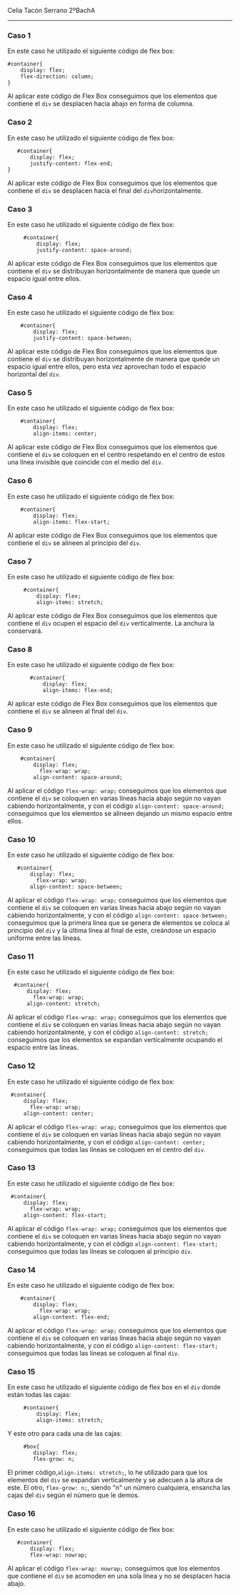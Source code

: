 Celia Tacón Serrano 2ºBachA
___
### Caso 1
En este caso he utilizado el siguiente código de flex box:
~~~
#container{
    display: flex;
    flex-direction: column;
}
~~~
Al aplicar este código de Flex Box conseguimos que los elementos que contiene el `div` se desplacen hacia abajo en forma de columna.

### Caso 2
En este caso he utilizado el siguiente código de flex box:
~~~
   #container{
       display: flex;
       justify-content: flex-end;
}
~~~
Al aplicar este código de Flex Box conseguimos que los elementos que contiene el `div` se desplacen hacia el final del `div`horizontalmente.

### Caso 3
En este caso he utilizado el siguiente código de flex box:
~~~
     #container{
         display: flex;
         justify-content: space-around;
~~~
Al aplicar este código de Flex Box conseguimos que los elementos que contiene el `div` se distribuyan horizontalmente de manera que quede un espacio igual entre ellos.

### Caso 4
En este caso he utilizado el siguiente código de flex box:
~~~
    #container{
        display: flex;
        justify-content: space-between;
~~~
Al aplicar este código de Flex Box conseguimos que los elementos que contiene el `div` se distribuyan horizontalmente de manera que quede un espacio igual entre ellos, pero esta vez aprovechan todo el espacio horizontal del `div`.

### Caso 5
En este caso he utilizado el siguiente código de flex box:
~~~
    #container{
        display: flex;
        align-items: center;
~~~
Al aplicar este código de Flex Box conseguimos que los elementos que contiene el `div` se coloquen en el centro respetando en el centro de estos una línea invisible que coincide con el medio del `div`.

### Caso 6
En este caso he utilizado el siguiente código de flex box:
~~~
    #container{
        display: flex;
        align-items: flex-start;
~~~
Al aplicar este código de Flex Box conseguimos que los elementos que contiene el `div` se alineen al principio del `div`.

### Caso 7
En este caso he utilizado el siguiente código de flex box:
~~~
     #container{
         display: flex;
         align-items: stretch;
~~~
Al aplicar este código de Flex Box conseguimos que los elementos que contiene el `div` ocupen el espacio del `div` verticalmente. La anchura la conservará.

### Caso 8
En este caso he utilizado el siguiente código de flex box:
~~~
       #container{
           display: flex;
           align-items: flex-end;
~~~
Al aplicar este código de Flex Box conseguimos que los elementos que contiene el `div` se alineen al final del `div`.

### Caso 9
En este caso he utilizado el siguiente código de flex box:
~~~
    #container{
        display: flex;
	      flex-wrap: wrap;
        align-content: space-around;
~~~
Al aplicar el código `flex-wrap: wrap;` conseguimos que los elementos que contiene el `div` se coloquen en varias líneas hacia abajo según no vayan cabiendo horizontalmente, y con el código `align-content: space-around;` conseguimos que los elementos se alineen dejando un mismo espacio entre ellos.


### Caso 10
En este caso he utilizado el siguiente código de flex box:
~~~
   #container{
       display: flex;
	     flex-wrap: wrap;
       align-content: space-between;
~~~
Al aplicar el código `flex-wrap: wrap;` conseguimos que los elementos que contiene el `div` se coloquen en varias líneas hacia abajo según no vayan cabiendo horizontalmente, y con el código `align-content: space-between;` conseguimos que la primera línea que se genera de elementos se coloca al principio del `div` y la última línea al final de este, creándose un espacio uniforme entre las líneas.


### Caso 11
En este caso he utilizado el siguiente código de flex box:
~~~
  #container{
      display: flex;
	    flex-wrap: wrap;
      align-content: stretch;
~~~
Al aplicar el código `flex-wrap: wrap;` conseguimos que los elementos que contiene el `div` se coloquen en varias líneas hacia abajo según no vayan cabiendo horizontalmente, y con el código `align-content: stretch;` conseguimos que los elementos se expandan verticalmente ocupando el espacio entre las líneas.


### Caso 12
En este caso he utilizado el siguiente código de flex box:
~~~
 #container{
     display: flex;
	   flex-wrap: wrap;
     align-content: center;
~~~
Al aplicar el código `flex-wrap: wrap;` conseguimos que los elementos que contiene el `div` se coloquen en varias líneas hacia abajo según no vayan cabiendo horizontalmente, y con el código `align-content: center;` conseguimos que todas las líneas se coloquen en el centro del `div`.

### Caso 13
En este caso he utilizado el siguiente código de flex box:
~~~
 #container{
     display: flex;
	   flex-wrap: wrap;
     align-content: flex-start;
~~~
Al aplicar el código `flex-wrap: wrap;` conseguimos que los elementos que contiene el `div` se coloquen en varias líneas hacia abajo según no vayan cabiendo horizontalmente, y con el código `align-content: flex-start;` conseguimos que todas las líneas se coloquen al principio `div`.


### Caso 14
En este caso he utilizado el siguiente código de flex box:
~~~
    #container{
        display: flex;
	      flex-wrap: wrap;
        align-content: flex-end;
~~~
Al aplicar el código `flex-wrap: wrap;` conseguimos que los elementos que contiene el `div` se coloquen en varias líneas hacia abajo según no vayan cabiendo horizontalmente, y con el código `align-content: flex-start;` conseguimos que todas las líneas se coloquen al final `div`.

### Caso 15
En este caso he utilizado el siguiente código de flex box en el `div` donde están todas las cajas:
~~~
     #container{
         display: flex;
         align-items: stretch;
~~~
Y este otro para cada una de las cajas:
~~~
     #box{
        display: flex;
        flex-grow: n;
~~~
El primer código,`align-items: stretch;`, lo he utilizado para que los elementos del `div` se expandan verticalmente y se adecuen a la altura de este. El otro, `flex-grow: n;`, siendo "n" un número cualquiera, ensancha las cajas del `div` según el número que le demos.

### Caso 16
En este caso he utilizado el siguiente código de flex box:
~~~
   #container{
       display: flex;
       flex-wrap: nowrap;
~~~
Al aplicar el código `flex-wrap: nowrap;` conseguimos que los elementos que contiene el `div` se acomoden en una sola línea y no se desplacen hacia abajo.
